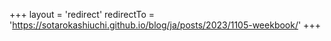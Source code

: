 +++
layout = 'redirect'
redirectTo = 'https://sotarokashiuchi.github.io/blog/ja/posts/2023/1105-weekbook/'
+++
